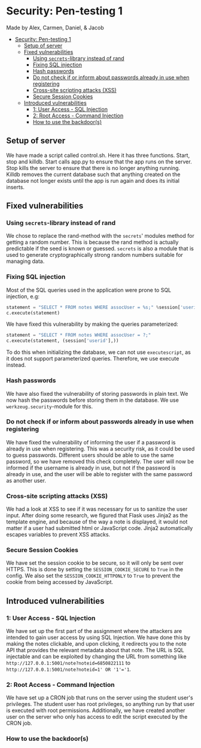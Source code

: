 # Security: Pen-testing 1

Made by Alex, Carmen, Daniel, & Jacob

- [Security: Pen-testing 1](#security-pen-testing-1)
  - [Setup of server](#setup-of-server)
  - [Fixed vulnerabilities](#fixed-vulnerabilities)
    - [Using `secrets`-library instead of rand](#using-secrets-library-instead-of-rand)
    - [Fixing SQL injection](#fixing-sql-injection)
    - [Hash passwords](#hash-passwords)
    - [Do not check if or inform about passwords already in use when registering](#do-not-check-if-or-inform-about-passwords-already-in-use-when-registering)
    - [Cross-site scripting attacks (XSS)](#cross-site-scripting-attacks-xss)
    - [Secure Session Cookies](#secure-session-cookies)
  - [Introduced vulnerabilities](#introduced-vulnerabilities)
    - [1: User Access - SQL Injection](#1-user-access---sql-injection)
    - [2: Root Access - Command Injection](#2-root-access---command-injection)
    - [How to use the backdoor(s)](#how-to-use-the-backdoors)

## Setup of server

We have made a script called control.sh. Here it has three functions. Start, stop and killdb. Start calls app.py to ensure that the app runs on the server. Stop kills the server to ensure that there is no longer anything running. Killdb removes the current database such that anything created on the database not longer exists until the app is run again and does its initial inserts.

## Fixed vulnerabilities

### Using `secrets`-library instead of rand

We chose to replace the rand-method with the `secrets`' modules method for getting a random number. This is because the rand method is actually predictable if the seed is known or guessed. `secrets` is also a module that is used to generate cryptographically strong random numbers suitable for managing data.

### Fixing SQL injection

Most of the SQL queries used in the application were prone to SQL injection, e.g:

```python
statement = "SELECT * FROM notes WHERE assocUser = %s;" %session['userid']
c.execute(statement)
```

We have fixed this vulnerability by making the queries parameterized:

```python
statement = "SELECT * FROM notes WHERE assocUser = ?;"
c.execute(statement, (session['userid'],))
```

To do this when initializing the database, we can not use `executescript`, as it does not support parameterized queries. Therefore, we use execute instead.

### Hash passwords

We have also fixed the vulnerability of storing passwords in plain text. We now hash the passwords before storing them in the database. We use `werkzeug.security`-module for this.

### Do not check if or inform about passwords already in use when registering

We have fixed the vulnerability of informing the user if a password is already in use when registering. This was a security risk, as it could be used to guess passwords.
Different users should be able to use the same password, so we have removed this check completely. The user will now be informed if the username is already in use, but not if the password is already in use, and the user will be able to register with the same password as another user.

### Cross-site scripting attacks (XSS)

We had a look at XSS to see if it was necessary for us to sanitize the user input. After doing some research, we figured that Flask uses Jinja2 as the template engine, and because of the way a note is displayed, it would not matter if a user had submitted html or JavaScript code. Jinja2 automatically escapes variables to prevent XSS attacks.

### Secure Session Cookies

We have set the session cookie to be secure, so it will only be sent over HTTPS. This is done by setting the `SESSION_COOKIE_SECURE` to `True` in the config.
We also set the `SESSION_COOKIE_HTTPONLY` to `True` to prevent the cookie from being accessed by JavaScript.

## Introduced vulnerabilities

### 1: User Access - SQL Injection

We have set up the first part of the assignment where the attackers are intended to gain user access by using SQL Injection. We have done this by making the notes clickable, and upon clicking, it redirects you to the note API that provides the relevant metadata about that note. The URL is SQL injectable and can be exploited by changing the URL from something like `http://127.0.0.1:5001/note?noteid=6850822111` to `http://127.0.0.1:5001/note?noteid=1' OR '1'='1`.

### 2: Root Access - Command Injection

We have set up a CRON job that runs on the server using the student user's privileges. The student user has root privileges, so anything run by that user is executed with root permissions. Additionally, we have created another user on the server who only has access to edit the script executed by the CRON job.

### How to use the backdoor(s)

